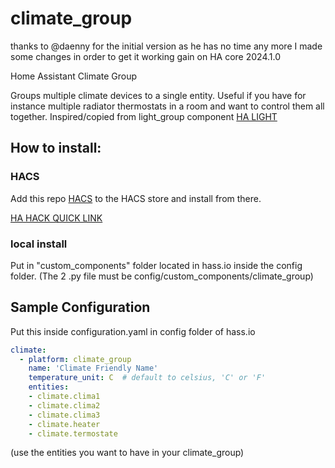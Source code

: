 # climate_group

thanks to @daenny for the initial version as he has no time any more I made some changes in order to get it working gain on HA core 2024.1.0

Home Assistant Climate Group

Groups multiple climate devices to a single entity. Useful if you have for instance multiple radiator thermostats in a room and want to control them all together.
Inspired/copied from light_group component [HA LIGHT](https://github.com/home-assistant/home-assistant/blob/dev/homeassistant/components/group/light.py)

## How to install:

### HACS
Add this repo [HACS](https://github.com/acdcnow/climate_group) to the HACS store and install from there.

[HA HACK QUICK LINK](https://my.home-assistant.io/redirect/hacs_repository/?owner=acdcnow&repository=HA_audi_connect_q4&category=Integration)

### local install
Put in "custom_components" folder located in hass.io inside the config folder.
(The 2 .py file must be config/custom_components/climate_group)



## Sample Configuration

Put this inside configuration.yaml in config folder of hass.io

```yaml
climate:
  - platform: climate_group
    name: 'Climate Friendly Name'
    temperature_unit: C  # default to celsius, 'C' or 'F'
    entities:
    - climate.clima1
    - climate.clima2
    - climate.clima3
    - climate.heater
    - climate.termostate
```

(use the entities you want to have in your climate_group)
